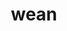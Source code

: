 ---
category: 4-letters
denotation: null
name: wean
reference_link: https://www.etymonline.com/word/wean
root_language: null
root_name: null
title: wean
type: free
word_sums:
- respelling: wean
  sum: 'Wean + '
---